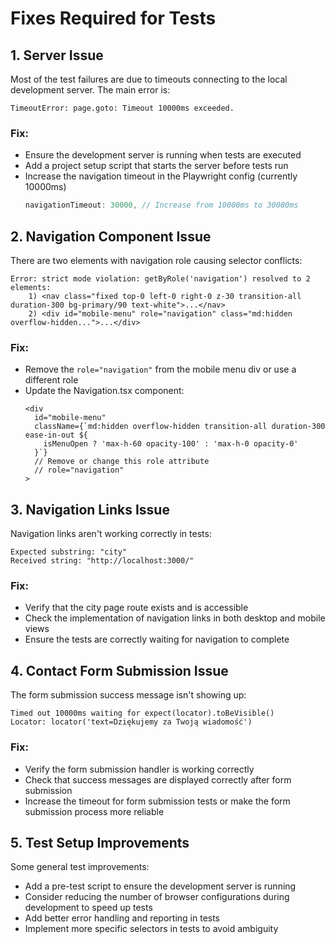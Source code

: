 # Fixes Required for Tests

## 1. Server Issue
Most of the test failures are due to timeouts connecting to the local development server. The main error is:
```
TimeoutError: page.goto: Timeout 10000ms exceeded.
```

### Fix:
- Ensure the development server is running when tests are executed
- Add a project setup script that starts the server before tests run
- Increase the navigation timeout in the Playwright config (currently 10000ms)
  ```typescript
  navigationTimeout: 30000, // Increase from 10000ms to 30000ms
  ```

## 2. Navigation Component Issue
There are two elements with navigation role causing selector conflicts:

```
Error: strict mode violation: getByRole('navigation') resolved to 2 elements:
    1) <nav class="fixed top-0 left-0 right-0 z-30 transition-all duration-300 bg-primary/90 text-white">...</nav>
    2) <div id="mobile-menu" role="navigation" class="md:hidden overflow-hidden...">...</div>
```

### Fix:
- Remove the `role="navigation"` from the mobile menu div or use a different role
- Update the Navigation.tsx component:
  ```tsx
  <div 
    id="mobile-menu"
    className={`md:hidden overflow-hidden transition-all duration-300 ease-in-out ${
      isMenuOpen ? 'max-h-60 opacity-100' : 'max-h-0 opacity-0'
    }`}
    // Remove or change this role attribute
    // role="navigation"
  >
  ```

## 3. Navigation Links Issue
Navigation links aren't working correctly in tests:

```
Expected substring: "city"
Received string: "http://localhost:3000/"
```

### Fix:
- Verify that the city page route exists and is accessible
- Check the implementation of navigation links in both desktop and mobile views
- Ensure the tests are correctly waiting for navigation to complete

## 4. Contact Form Submission Issue
The form submission success message isn't showing up:

```
Timed out 10000ms waiting for expect(locator).toBeVisible()
Locator: locator('text=Dziękujemy za Twoją wiadomość')
```

### Fix:
- Verify the form submission handler is working correctly
- Check that success messages are displayed correctly after form submission
- Increase the timeout for form submission tests or make the form submission process more reliable

## 5. Test Setup Improvements
Some general test improvements:

- Add a pre-test script to ensure the development server is running
- Consider reducing the number of browser configurations during development to speed up tests
- Add better error handling and reporting in tests
- Implement more specific selectors in tests to avoid ambiguity